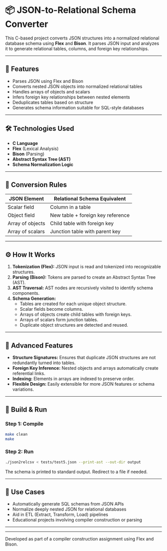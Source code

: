 # 📦 JSON-to-Relational Schema Converter

This C-based project converts JSON structures into a normalized relational database schema using **Flex** and **Bison**. It parses JSON input and analyzes it to generate relational tables, columns, and foreign key relationships.

---

## 🚀 Features

- Parses JSON using Flex and Bison
- Converts nested JSON objects into normalized relational tables
- Handles arrays of objects and scalars
- Infers foreign key relationships between nested elements
- Deduplicates tables based on structure
- Generates schema information suitable for SQL-style databases

---

## 🛠️ Technologies Used

- **C Language**
- **Flex** (Lexical Analysis)
- **Bison** (Parsing)
- **Abstract Syntax Tree (AST)**
- **Schema Normalization Logic**

---

## 🔄 Conversion Rules

| JSON Element               | Relational Schema Equivalent       |
|---------------------------|------------------------------------|
| Scalar field              | Column in a table                  |
| Object field              | New table + foreign key reference  |
| Array of objects          | Child table with foreign key       |
| Array of scalars          | Junction table with parent key     |

---

## ⚙️ How It Works

1. **Tokenization (Flex):** JSON input is read and tokenized into recognizable structures.
2. **Parsing (Bison):** Tokens are parsed to create an Abstract Syntax Tree (AST).
3. **AST Traversal:** AST nodes are recursively visited to identify schema components.
4. **Schema Generation:** 
    - Tables are created for each unique object structure.
    - Scalar fields become columns.
    - Arrays of objects create child tables with foreign keys.
    - Arrays of scalars form junction tables.
    - Duplicate object structures are detected and reused.

---

## 🧠 Advanced Features

- **Structure Signatures:** Ensures that duplicate JSON structures are not redundantly turned into tables.
- **Foreign Key Inference:** Nested objects and arrays automatically create referential links.
- **Indexing:** Elements in arrays are indexed to preserve order.
- **Flexible Design:** Easily extensible for more JSON features or schema variations.

---

## 🏁 Build & Run

### Step 1: Compile

```bash
make clean
make
```

### Step 2: Run

```bash
./json2relcsv < tests/test5.json --print-ast --out-dir output
```

The schema is printed to standard output. Redirect to a file if needed.

---

## 📌 Use Cases

- Automatically generate SQL schemas from JSON APIs
- Normalize deeply nested JSON for relational databases
- Aid in ETL (Extract, Transform, Load) pipelines
- Educational projects involving compiler construction or parsing

---

---


Developed as part of a compiler construction assignment using Flex and Bison.
